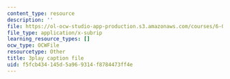 ```yaml
---
content_type: resource
description: ''
file: https://ol-ocw-studio-app-production.s3.amazonaws.com/courses/6-042j-mathematics-for-computer-science-spring-2015/f5fcb434145d5a969314f8784473ff4e_RqqzyWDVMA.vtt
file_type: application/x-subrip
learning_resource_types: []
ocw_type: OCWFile
resourcetype: Other
title: 3play caption file
uid: f5fcb434-145d-5a96-9314-f8784473ff4e
---
```

